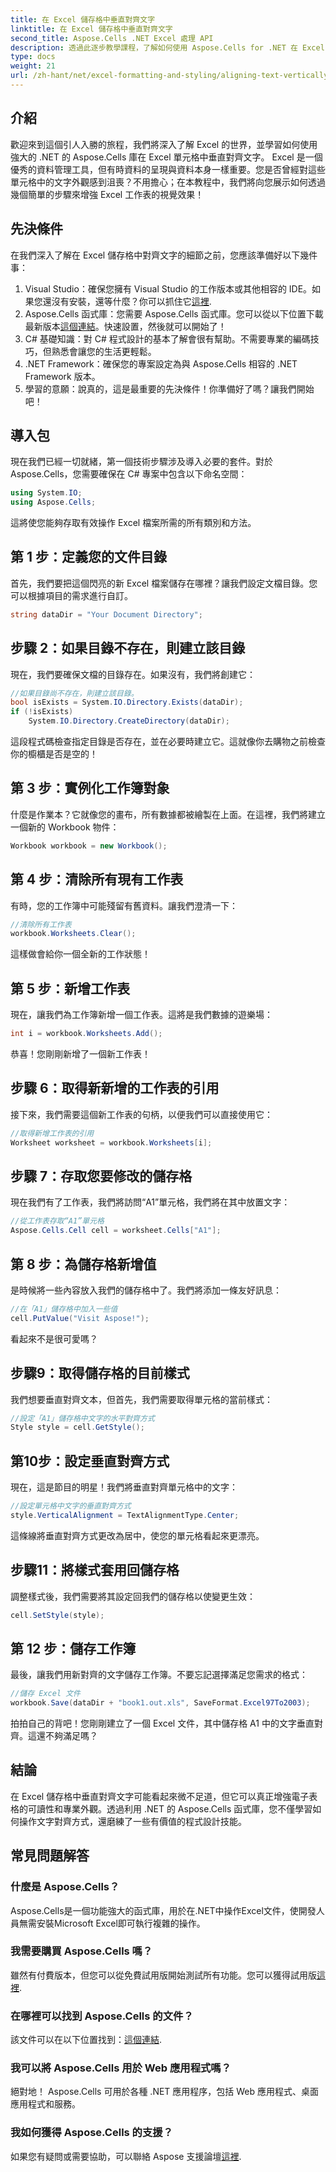 ```yaml
---
title: 在 Excel 儲存格中垂直對齊文字
linktitle: 在 Excel 儲存格中垂直對齊文字
second_title: Aspose.Cells .NET Excel 處理 API
description: 透過此逐步教學課程，了解如何使用 Aspose.Cells for .NET 在 Excel 儲存格中垂直對齊文字。
type: docs
weight: 21
url: /zh-hant/net/excel-formatting-and-styling/aligning-text-vertically/
---
```

## 介紹
歡迎來到這個引人入勝的旅程，我們將深入了解 Excel 的世界，並學習如何使用強大的 .NET 的 Aspose.Cells 庫在 Excel 單元格中垂直對齊文字。 Excel 是一個優秀的資料管理工具，但有時資料的呈現與資料本身一樣重要。您是否曾經對這些單元格中的文字外觀感到沮喪？不用擔心；在本教程中，我們將向您展示如何透過幾個簡單的步驟來增強 Excel 工作表的視覺效果！
## 先決條件
在我們深入了解在 Excel 儲存格中對齊文字的細節之前，您應該準備好以下幾件事：
1.  Visual Studio：確保您擁有 Visual Studio 的工作版本或其他相容的 IDE。如果您還沒有安裝，還等什麼？你可以抓住它[這裡](https://visualstudio.microsoft.com/).
2. Aspose.Cells 函式庫：您需要 Aspose.Cells 函式庫。您可以從以下位置下載最新版本[這個連結](https://releases.aspose.com/cells/net/)。快速設置，然後就可以開始了！
3. C# 基礎知識：對 C# 程式設計的基本了解會很有幫助。不需要專業的編碼技巧，但熟悉會讓您的生活更輕鬆。
4. .NET Framework：確保您的專案設定為與 Aspose.Cells 相容的 .NET Framework 版本。
5. 學習的意願：說真的，這是最重要的先決條件！你準備好了嗎？讓我們開始吧！
## 導入包
現在我們已經一切就緒，第一個技術步驟涉及導入必要的套件。對於 Aspose.Cells，您需要確保在 C# 專案中包含以下命名空間：
```csharp
using System.IO;
using Aspose.Cells;
```
這將使您能夠存取有效操作 Excel 檔案所需的所有類別和方法。
## 第 1 步：定義您的文件目錄
首先，我們要把這個閃亮的新 Excel 檔案儲存在哪裡？讓我們設定文檔目錄。您可以根據項目的需求進行自訂。
```csharp
string dataDir = "Your Document Directory";
```
## 步驟 2：如果目錄不存在，則建立該目錄
現在，我們要確保文檔的目錄存在。如果沒有，我們將創建它：
```csharp
//如果目錄尚不存在，則建立該目錄。
bool isExists = System.IO.Directory.Exists(dataDir);
if (!isExists)
    System.IO.Directory.CreateDirectory(dataDir);
```
這段程式碼檢查指定目錄是否存在，並在必要時建立它。這就像你去購物之前檢查你的櫥櫃是否是空的！
## 第 3 步：實例化工作簿對象
什麼是作業本？它就像您的畫布，所有數據都被繪製在上面。在這裡，我們將建立一個新的 Workbook 物件：
```csharp
Workbook workbook = new Workbook();
```
## 第 4 步：清除所有現有工作表
有時，您的工作簿中可能殘留有舊資料。讓我們澄清一下：
```csharp
//清除所有工作表
workbook.Worksheets.Clear();
```
這樣做會給你一個全新的工作狀態！ 
## 第 5 步：新增工作表
現在，讓我們為工作簿新增一個工作表。這將是我們數據的遊樂場：
```csharp
int i = workbook.Worksheets.Add();
```
恭喜！您剛剛新增了一個新工作表！
## 步驟 6：取得新新增的工作表的引用
接下來，我們需要這個新工作表的句柄，以便我們可以直接使用它：
```csharp
//取得新增工作表的引用
Worksheet worksheet = workbook.Worksheets[i];
```
## 步驟 7：存取您要修改的儲存格
現在我們有了工作表，我們將訪問“A1”單元格，我們將在其中放置文字：
```csharp
//從工作表存取“A1”單元格
Aspose.Cells.Cell cell = worksheet.Cells["A1"];
```
## 第 8 步：為儲存格新增值
是時候將一些內容放入我們的儲存格中了。我們將添加一條友好訊息：
```csharp
//在「A1」儲存格中加入一些值
cell.PutValue("Visit Aspose!");
```
看起來不是很可愛嗎？ 
## 步驟9：取得儲存格的目前樣式
我們想要垂直對齊文本，但首先，我們需要取得單元格的當前樣式：
```csharp
//設定「A1」儲存格中文字的水平對齊方式
Style style = cell.GetStyle();
```
## 第10步：設定垂直對齊方式
現在，這是節目的明星！我們將垂直對齊單元格中的文字：
```csharp
//設定單元格中文字的垂直對齊方式
style.VerticalAlignment = TextAlignmentType.Center;
```
這條線將垂直對齊方式更改為居中，使您的單元格看起來更漂亮。
## 步驟11：將樣式套用回儲存格
調整樣式後，我們需要將其設定回我們的儲存格以使變更生效：
```csharp
cell.SetStyle(style);
```
## 第 12 步：儲存工作簿
最後，讓我們用新對齊的文字儲存工作簿。不要忘記選擇滿足您需求的格式：
```csharp
//儲存 Excel 文件
workbook.Save(dataDir + "book1.out.xls", SaveFormat.Excel97To2003);
```
拍拍自己的背吧！您剛剛建立了一個 Excel 文件，其中儲存格 A1 中的文字垂直對齊。這還不夠滿足嗎？
## 結論
在 Excel 儲存格中垂直對齊文字可能看起來微不足道，但它可以真正增強電子表格的可讀性和專業外觀。透過利用 .NET 的 Aspose.Cells 函式庫，您不僅學習如何操作文字對齊方式，還磨練了一些有價值的程式設計技能。 
## 常見問題解答
### 什麼是 Aspose.Cells？  
Aspose.Cells是一個功能強大的函式庫，用於在.NET中操作Excel文件，使開發人員無需安裝Microsoft Excel即可執行複雜的操作。
### 我需要購買 Aspose.Cells 嗎？  
雖然有付費版本，但您可以從免費試用版開始測試所有功能。您可以獲得試用版[這裡](https://releases.aspose.com).
### 在哪裡可以找到 Aspose.Cells 的文件？  
該文件可以在以下位置找到：[這個連結](https://reference.aspose.com/cells/net/).
### 我可以將 Aspose.Cells 用於 Web 應用程式嗎？  
絕對地！ Aspose.Cells 可用於各種 .NET 應用程序，包括 Web 應用程式、桌面應用程式和服務。
### 我如何獲得 Aspose.Cells 的支援？  
如果您有疑問或需要協助，可以聯絡 Aspose 支援論壇[這裡](https://forum.aspose.com/c/cells/9).